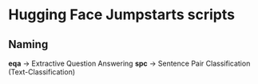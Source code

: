 # Hugging Face Jumpstarts scripts


## Naming

**eqa** -> Extractive Question Answering
**spc** -> Sentence Pair Classification (Text-Classification)
